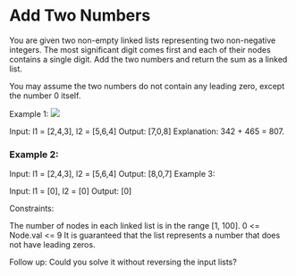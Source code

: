 # Add Two Numbers

You are given two non-empty linked lists representing two non-negative integers. The most significant digit comes first and each of their nodes contains a single digit. Add the two numbers and return the sum as a linked list.

You may assume the two numbers do not contain any leading zero, except the number 0 itself.

 

Example 1:
![](https://assets.leetcode.com/uploads/2021/04/09/sumii-linked-list.jpg)

Input: l1 = [2,4,3], l2 = [5,6,4]
Output: [7,0,8]
Explanation: 342 + 465 = 807.


### Example 2:

Input: l1 = [2,4,3], l2 = [5,6,4]
Output: [8,0,7]
Example 3:

Input: l1 = [0], l2 = [0]
Output: [0]
 

Constraints:

The number of nodes in each linked list is in the range [1, 100].
0 <= Node.val <= 9
It is guaranteed that the list represents a number that does not have leading zeros.
 

Follow up: Could you solve it without reversing the input lists?
